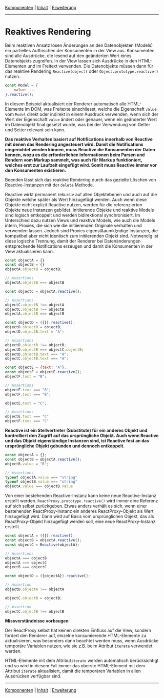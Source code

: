 [Komponenten](composite.md) | [Inhalt](README.md#reaktives-rendering) | [Erweiterung](extension.md)
- - -

# Reaktives Rendering

Beim reaktiven Ansatz l&ouml;sen &Auml;nderungen an den Datenobjekten (Models)
ein partielles Auffrischen der Konsumenten in der View aus. Konsumenten sind
alle Ausdr&uuml;cke, die lesend auf den ge&auml;nderten Wert eines Datenobjekts
zugreifen. In der View lassen sich Ausdr&uuml;cke in den HTML-Elementen und im
Freitext verwenden. Die Datenobjekte m&uuml;ssen dann f&uuml;r das reaktive
Rendering `Reactive(object)` oder `Object.prototype.reactive()` nutzen.

```javascript
const Model = {
    value: ...
}.reactive();
```

In diesem Beispiel aktualisiert der Renderer automatisch alle HTML-Elemente im
DOM, was Freitexte einschliesst, welche die Eigenschaft `value` vom `Model`
direkt oder indirekt in einem Ausdruck verwenden, wenn sich der Wert der
Eigenschaft `value` &auml;ndert oder genauer, wenn ein ge&auml;nderter Wert im
Datenobjekt final gesetzt wurde, was bei der Verwendung von Getter und Setter
relevant sein kann.

__Das reaktive Verhalten basiert auf Notifications innerhalb von Reactive mit
denen das Rendering angesteuert wird. Damit die Notifications eingerichtet
werden k&ouml;nnen, muss Reactive die Konsumenten der Daten kennen, wozu es die
erforderlichen Informationen beim Parsen und Rendern vom Markup sammelt, was
auch f&uuml;r Markup funktioniert, welches erst zur Laufzeit eingef&uuml;gt
wird. Somit muss Reactive immer vor den Konsumenten existieren.__

Beenden l&auml;sst sich das reaktive Rendering durch das gezielte L&ouml;schen
von Reactive-Instanzen mit der `delete` Methode.

Reactive wirkt permanent rekursiv auf allen Objektebenen und auch auf die
Objekte welche sp&auml;ter als Wert hinzugef&uuml;gt werden. Auch wenn diese
Objekte nicht explizit Reactive nutzen, werden f&uuml;r die referenzierten
Objekte neue Instanzen gebildet. Initiierende Objekte und reaktive Models sind
logisch entkoppelt und werden bidirektional synchronisiert. Im Unterschied dazu
nutzen Views und reaktive Models, wie auch die Models intern, Proxies, die sich
wie die initiierenden Originale verhalten und verwenden lassen. Jedoch sind
Proxies eigenst&aumkl;ndige Instanzen, die kompatibel aber nicht identisch zum
initiierenden Objekt sind. Notwendig ist diese logische Trennung, damit der
Renderer bei Daten&auml;nderungen entsprechende Notifications erzeugen und damit
die Konsumenten in der View aktualisieren kann.

```javascript
const objectA = {}
const objectB = {}
objectA.objectB = objectB;

// Assertions
objectA.objectB === objectB

const objectC = objectA.reactive();

// Assertions
objectC.objectB !== objectA
objectC.objectB !== objectB
objectA.objectB === objectB

const objectD = ({}).reactive();
objectD.objectB = objectB;
objectD.objectB.text = "A";

// Assertions
objectD.objectB !== objectB;
objectD.objectB === objectC.objectB;
objectD.objectB.text === "A";
objectC.objectB.text === "A";

const objectE = {text: "A"};
const objectF = objectE.reactive();
objectF.text = "B";

// Assertions
objectE.text === "B";
objectF.text === "B";

objectE.text = "C";

// Assertions
objectE.text === "C"
objectF.text === "C"

```

__Reactive ist ein Stellvertreter (Substitute) f&uuml;r ein anderes Objekt und
kontrolliert den Zugriff auf das urspr&uuml;ngliche Objekt. Auch wenn Reactive
und das Objekt eigenst&auml;ndige Instanzen sind, ist Reactive fest an das
urspr&uuml;ngliche Objekt gebunden und dennoch entkoppelt.__

```javascript
const objectA = {};
const objectB = objectA.reactive();
objectB.value = "B";

// Assertions
typeof objectA.value === "string"
typeof objectB.value === "string"
objectA.value === objectB.value
```

Von einer bestehenden Reactive-Instanz kann keine neue Reactive-Instanz
erstellt werden. `ReactProxy.prototype.reactive()` wird immer eine Referenz
auf sich selbst zur&uuml;ckgeben. Etwas anders verh&auml;lt es sich, wenn einer
bestehenden ReactProxy-Instanz ein anderes ReactProxy-Objekt als Wert
hinzugef&uuml;gt wird. Dann wird auf Basis vom urspr&uuml;nglichen Objekt, das
als ReactProxy-Objekt hinzugef&uuml;gt werden soll, eine neue ReactProxy-Instanz
erstellt.

```javascript
const objectA = ({}).reactive();
const objectB = objectA.reactive();
const objectC = Reactive(objectA);

// Assertions
objectA === objectB
objectA === objectC
objectB === objectC

const objectD = ({objectA}).reactive();

// Assertion
objectD.objectA !== objectA

objectC.objectB = objectB;

// Assertion
objectC.objectB !== objectB
```

__Missverst&auml;ndnisse vorbeugen__

Der ReactProxy selbst hat keinen direkten Einfluss auf die View, sondern fordert
den Renderer auf, einzelne konsumierende HTML-Elemente zu aktualisieren, was
besonders dann beachtet werden muss, wenn Ausdr&uuml;cke tempor&auml;re
Variablen nutzen, wie sie z.B. beim Attribut `iterate` verwendet werden.

HTML-Elemente mit dem Attribut`iterate` werden automatisch ber&uuml;cksichtigt
und so wird in diesem Fall immer das oberste HTML-Element mit dem Attribut
`iterate` aktualisiert, damit die tempor&auml;ren Variablen in allen
Ausdr&uuml;cken verf&uuml;gbar sind.


- - -

[Komponenten](composite.md) | [Inhalt](README.md#reaktives-rendering) | [Erweiterung](extension.md)

